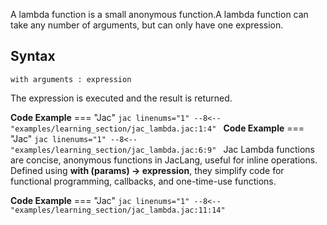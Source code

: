 A lambda function is a small anonymous function.A lambda function can take any number of arguments, but can only have one expression.

## Syntax
`with arguments : expression`

The expression is executed and the result is returned.

**Code Example**
=== "Jac"
    ```jac linenums="1"
    --8<-- "examples/learning_section/jac_lambda.jac:1:4"
    ```
**Code Example**
=== "Jac"
    ```jac linenums="1"
    --8<-- "examples/learning_section/jac_lambda.jac:6:9"
    ```
Jac Lambda functions are concise, anonymous functions in JacLang, useful for inline operations. Defined using **with (params) -> expression**, they simplify code for functional programming, callbacks, and one-time-use functions.

**Code Example**
=== "Jac"
    ```jac linenums="1"
    --8<-- "examples/learning_section/jac_lambda.jac:11:14"
    ```

